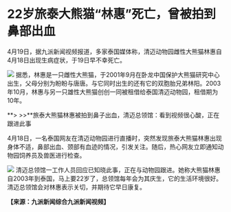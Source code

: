 # 22岁旅泰大熊猫“林惠”死亡，曾被拍到鼻部出血

4月19日，据九派新闻视频报道，多家泰国媒体称，清迈动物园雌性大熊猫林惠自4月18日出现生病症状，于19日早不幸死亡。

![](https://inews.gtimg.com/om_bt/O-E__PUZvO5H8kUXpfIg5ihqgkO12UbUT06kCyUOs9vKwAA/1000)
据悉，林惠是一只雌性大熊猫，于2001年9月在卧龙中国保护大熊猫研究中心出生，父母分别为盼盼与唐唐。与它同时出生的还有它的双胞胎兄弟林阳。2003年10月，林惠与另一只雄性大熊猫创创一同被租借给泰国清迈动物园，租借期为10年。

**> >>**旅泰大熊猫林惠被拍到鼻子出血，清迈总领馆：看到视频很心酸，正在跟进此事

4月18日，一名泰国网友在清迈动物园进行直播时，突然发现旅泰大熊猫林惠出现身体不适，鼻部出血、颈部有血迹的情况，引发关注。随后，热心网友立即通知动物园饲养员及兽医进行检查。

![](https://inews.gtimg.com/om_bt/OGjgfPAdYn30WmuaCTHirK1-kVoHmnzx0olW0tVFRNgoEAA/1000)
清迈总领馆一工作人员回应已知晓此事，正在与动物园跟进。她称大熊猫林惠自2003年到泰国，马上要22岁了，总领馆每年会为其庆生，它的生活环境很好。清迈总领馆会对林惠表示关切，并期待它早日康复。

**【来源：九派新闻综合九派新闻视频】**

